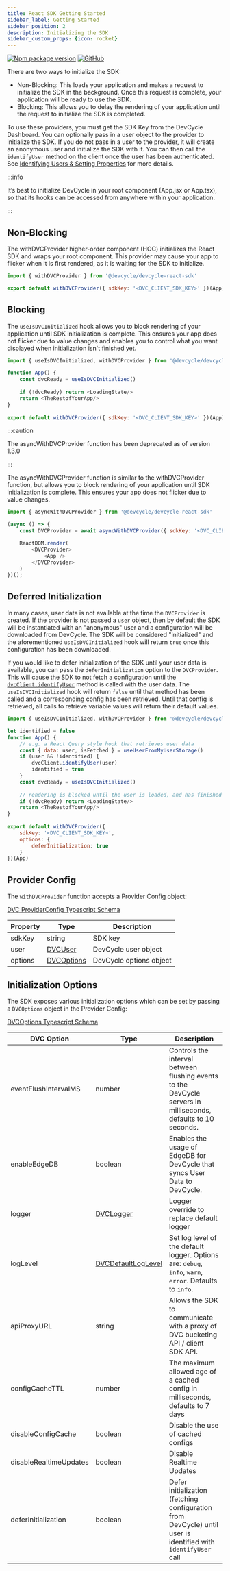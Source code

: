 ```yaml
---
title: React SDK Getting Started
sidebar_label: Getting Started
sidebar_position: 2
description: Initializing the SDK
sidebar_custom_props: {icon: rocket}
---
```


[![Npm package version](https://badgen.net/npm/v/@devcycle/devcycle-react-sdk)](https://www.npmjs.com/package/@devcycle/devcycle-react-sdk)
[![GitHub](https://img.shields.io/github/stars/devcyclehq/js-sdks.svg?style=social&label=Star&maxAge=2592000)](https://github.com/devcyclehq/js-sdks)

There are two ways to initialize the SDK:
* Non-Blocking: This loads your application and makes a request to initialize the SDK in the background. Once this request is complete,
  your application will be ready to use the SDK.
* Blocking: This allows you to delay the rendering of your application until the request to initialize the SDK is completed.

To use these providers, you must get the SDK Key from the DevCycle Dashboard.
You can optionally pass in a user object to the provider to initialize the SDK.
If you do not pass in a user to the provider, it will create an anonymous user and initialize the SDK with it.
You can then call the `identifyUser` method on the client once the user has been authenticated.
See [Identifying Users & Setting Properties](/sdk/features/identify) for more details.

:::info

 It’s best to initialize DevCycle in your root component (App.jsx or App.tsx), so that its hooks can be accessed from anywhere within your application.

:::


## Non-Blocking

The withDVCProvider higher-order component (HOC) initializes the React SDK and wraps your root component. This provider may cause your app
to flicker when it is first rendered, as it is waiting for the SDK to initialize.

```js
import { withDVCProvider } from '@devcycle/devcycle-react-sdk'
```
```js
export default withDVCProvider({ sdkKey: '<DVC_CLIENT_SDK_KEY>' })(App)
```

## Blocking

The `useIsDVCInitialized` hook allows you to block rendering of your application until SDK initialization is complete. This ensures your app does not flicker due to value changes and enables you to control what you want displayed when initialization isn't finished yet.

```js
import { useIsDVCInitialized, withDVCProvider } from '@devcycle/devcycle-react-sdk'
```
```js
function App() {
    const dvcReady = useIsDVCInitialized()
    
    if (!dvcReady) return <LoadingState/>
    return <TheRestofYourApp/>
}
    
export default withDVCProvider({ sdkKey: '<DVC_CLIENT_SDK_KEY>' })(App)
```

:::caution

The asyncWithDVCProvider function has been deprecated as of version 1.3.0

:::

The asyncWithDVCProvider function is similar to the withDVCProvider function, but allows you to block rendering of your application
until SDK initialization is complete. This ensures your app does not flicker due to value changes.

```js
import { asyncWithDVCProvider } from '@devcycle/devcycle-react-sdk'
```
```js
(async () => {
    const DVCProvider = await asyncWithDVCProvider({ sdkKey: '<DVC_CLIENT_SDK_KEY>' })

    ReactDOM.render(
        <DVCProvider>
            <App />
        </DVCProvider>
    )
})();
```

## Deferred Initialization
In many cases, user data is not available at the time the `DVCProvider` is created. If the provider is not passed a
`user` object, then by default the SDK will be instantiated with an "anonymous" user and a configuration will be 
downloaded from DevCycle. The SDK will be considered "initialized" and the aforementioned `useIsDVCInitialized` hook
will return `true` once this configuration has been downloaded.

If you would like to defer initialization of the SDK until your user data is available, you can pass the 
`deferInitialization` option to the `DVCProvider`. This will cause the SDK to not fetch a configuration until the
[`dvcClient.identifyUser`](/sdk/react/react-usage#identifying-users) method is called with the user data. 
The `useIsDVCInitialized` hook will return `false` until
that method has been called and a corresponding config has been retrieved. Until that config is retrieved, all calls
to retrieve variable values will return their default values.

```js
import { useIsDVCInitialized, withDVCProvider } from '@devcycle/devcycle-react-sdk'

let identified = false
function App() {
    // e.g. a React Query style hook that retrieves user data
    const { data: user, isFetched } = useUserFromMyUserStorage()
    if (user && !identified) {
        dvcClient.identifyUser(user)
        identified = true
    }
    const dvcReady = useIsDVCInitialized()
    
    // rendering is blocked until the user is loaded, and has finished being identified in DevCycle
    if (!dvcReady) return <LoadingState/>
    return <TheRestofYourApp/>
}
    
export default withDVCProvider({ 
    sdkKey: '<DVC_CLIENT_SDK_KEY>',
    options: {
        deferInitialization: true
    } 
})(App)
```

## Provider Config

The `withDVCProvider` function accepts a Provider Config object:

[DVC ProviderConfig Typescript Schema](https://github.com/DevCycleHQ/js-sdks/blob/main/sdk/react/src/types.ts#L3)

| Property | Type | Description            |
|------------|------|------------------------|
| sdkKey | string | SDK key                |
| user | [DVCUser](https://github.com/DevCycleHQ/js-sdks/blob/main/sdk/js/src/types.ts#L55) | DevCycle user object   |
| options | [DVCOptions](https://github.com/DevCycleHQ/js-sdks/blob/main/sdk/js/src/types.ts#L44) | DevCycle options object |

## Initialization Options

The SDK exposes various initialization options which can be set by passing a `DVCOptions` object in the Provider Config:

[DVCOptions Typescript Schema](https://github.com/DevCycleHQ/js-sdks/blob/main/sdk/js/src/types.ts#L44)

| DVC Option             | Type | Description                                                                                                    |
|------------------------|------|----------------------------------------------------------------------------------------------------------------|
| eventFlushIntervalMS   | number | Controls the interval between flushing events to the DevCycle servers in milliseconds, defaults to 10 seconds. |
| enableEdgeDB           | boolean | Enables the usage of EdgeDB for DevCycle that syncs User Data to DevCycle.                                     |
| logger                 | [DVCLogger](https://github.com/DevCycleHQ/js-sdks/blob/main/lib/shared/types/src/logger.ts#L2) | Logger override to replace default logger                                                                      |
| logLevel               | [DVCDefaultLogLevel](https://github.com/DevCycleHQ/js-sdks/blob/main/lib/shared/types/src/logger.ts#L12) | Set log level of the default logger. Options are: `debug`, `info`, `warn`, `error`. Defaults to `info`.        |
| apiProxyURL            | string | Allows the SDK to communicate with a proxy of DVC bucketing API / client SDK API.                              |
| configCacheTTL         | number | The maximum allowed age of a cached config in milliseconds, defaults to 7 days                                 |
| disableConfigCache     | boolean | Disable the use of cached configs                                                                              |
| disableRealtimeUpdates | boolean | Disable Realtime Updates                                                                                       |
| deferInitialization    | boolean | Defer initialization (fetching configuration from DevCycle) until user is identified with `identifyUser` call  |
